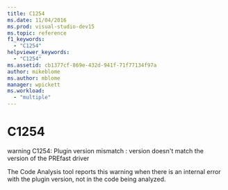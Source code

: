 ```yaml
---
title: C1254
ms.date: 11/04/2016
ms.prod: visual-studio-dev15
ms.topic: reference
f1_keywords:
  - "C1254"
helpviewer_keywords:
  - "C1254"
ms.assetid: cb1377cf-869e-432d-941f-71f77134f97a
author: mikeblome
ms.author: mblome
manager: wpickett
ms.workload:
  - "multiple"
---
```

# C1254
warning C1254: Plugin version mismatch : version doesn't match the version of the PREfast driver

 The Code Analysis tool reports this warning when there is an internal error with the plugin version, not in the code being analyzed.